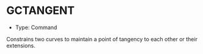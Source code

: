 # GCTANGENT

- Type: Command

Constrains two curves to maintain a point of tangency to each other or their extensions.
